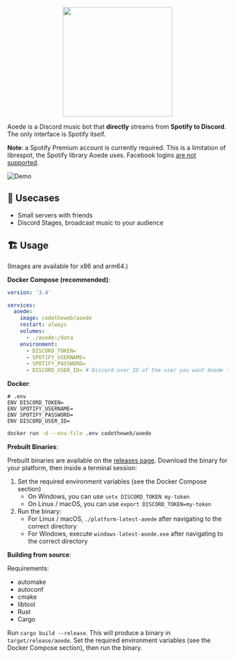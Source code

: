 <p align="center">
  <img width="250" height="250" src="https://raw.githubusercontent.com/codetheweb/aoede/main/.github/logo.png">
</p>

Aoede is a Discord music bot that **directly** streams from **Spotify to Discord**. The only interface is Spotify itself.

**Note**: a Spotify Premium account is currently required. This is a limitation of librespot, the Spotify library Aoede uses. Facebook logins [are not supported](https://github.com/librespot-org/librespot/discussions/635).

![Demo](https://raw.githubusercontent.com/codetheweb/aoede/main/.github/demo.gif)

## 💼 Usecases

- Small servers with friends
- Discord Stages, broadcast music to your audience

## 🏗 Usage

(Images are available for x86 and arm64.)

**Docker Compose (recommended)**:

```yaml
version: '3.4'

services:
  aoede:
    image: codetheweb/aoede
    restart: always
    volumes:
      - ./aoede:/data
    environment:
      - DISCORD_TOKEN=
      - SPOTIFY_USERNAME=
      - SPOTIFY_PASSWORD=
      - DISCORD_USER_ID= # Discord user ID of the user you want Aoede to follow
```

**Docker**:
```env
# .env
ENV DISCORD_TOKEN=
ENV SPOTIFY_USERNAME=
ENV SPOTIFY_PASSWORD=
ENV DISCORD_USER_ID=
```

```bash
docker run -d --env-file .env codetheweb/aoede
```

**Prebuilt Binaries**:

Prebuilt binaries are available on the [releases page](https://github.com/codetheweb/aoede/releases). Download the binary for your platform, then inside a terminal session:

1. Set the required environment variables (see the Docker Compose section)	
	- On Windows, you can use `setx DISCORD_TOKEN my-token`
	- On Linux / macOS, you can use `export DISCORD_TOKEN=my-token`
3. Run the binary:
	- For Linux / macOS, `./platform-latest-aoede` after navigating to the correct directory
	- For Windows, execute `windows-latest-aoede.exe` after navigating to the correct directory

**Building from source**:

Requirements:

- automake
- autoconf
- cmake
- libtool
- Rust
- Cargo

Run `cargo build --release`. This will produce a binary in `target/release/aoede`. Set the required environment variables (see the Docker Compose section), then run the binary.
